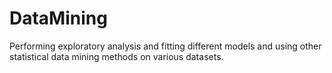 # DataMining
Performing exploratory analysis and fitting different models and using other statistical data mining methods on various datasets.
